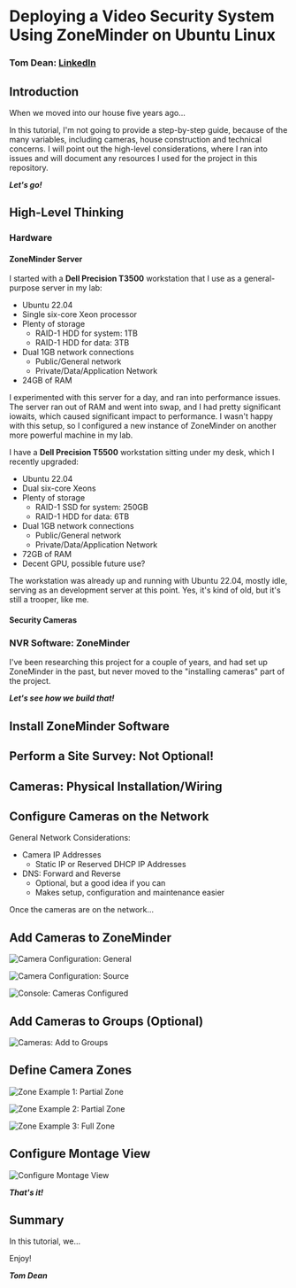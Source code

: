 # Deploying a Video Security System Using ZoneMinder on Ubuntu Linux

### Tom Dean: [LinkedIn](https://www.linkedin.com/in/tomdeanjr/)

## Introduction

When we moved into our house five years ago...



In this tutorial, I'm not going to provide a step-by-step guide, because of the many variables, including cameras, house construction and technical concerns.  I will point out the high-level considerations, where I ran into issues and will document any resources I used for the project in this repository.

***Let's go!***

## High-Level Thinking


### Hardware

#### ZoneMinder Server

I started with a **Dell Precision T3500** workstation that I use as a general-purpose server in my lab:

- Ubuntu 22.04
- Single six-core Xeon processor
- Plenty of storage
    - RAID-1 HDD for system: 1TB
    - RAID-1 HDD for data: 3TB
- Dual 1GB network connections
    - Public/General network
    - Private/Data/Application Network
- 24GB of RAM

I experimented with this server for a day, and ran into performance issues.  The server ran out of RAM and went into swap, and I had pretty significant iowaits, which caused significant impact to performance.  I wasn't happy with this setup, so I configured a new instance of ZoneMinder on another more powerful machine in my lab.

I have a **Dell Precision T5500** workstation sitting under my desk, which I recently upgraded:

- Ubuntu 22.04
- Dual six-core Xeons
- Plenty of storage
    - RAID-1 SSD for system: 250GB
    - RAID-1 HDD for data: 6TB
- Dual 1GB network connections
    - Public/General network
    - Private/Data/Application Network
- 72GB of RAM
- Decent GPU, possible future use?

The workstation was already up and running with Ubuntu 22.04, mostly idle, serving as an development server at this point.  Yes, it's kind of old, but it's still a trooper, like me.

#### Security Cameras


### NVR Software: ZoneMinder

I've been researching this project for a couple of years, and had set up ZoneMinder in the past, but never moved to the "installing cameras" part of the project.

***Let's see how we build that!***

## Install ZoneMinder Software


## Perform a Site Survey: Not Optional!


## Cameras: Physical Installation/Wiring


## Configure Cameras on the Network

General Network Considerations:

- Camera IP Addresses
    - Static IP or Reserved DHCP IP Addresses
- DNS: Forward and Reverse
    - Optional, but a good idea if you can
    - Makes setup, configuration and maintenance easier

Once the cameras are on the network...
## Add Cameras to ZoneMinder




![Camera Configuration: General](images/Cam_Configuration_General.png)

![Camera Configuration: Source](images/Cam_Configuration_Source.png)

![Console: Cameras Configured](images/Console.png)


## Add Cameras to Groups (Optional)

![Cameras: Add to Groups](images/Groups.png)


## Define Camera Zones



![Zone Example 1: Partial Zone](images/Zone_Partial_1.png)

![Zone Example 2: Partial Zone](images/Zone_Partial_2.png)

![Zone Example 3: Full Zone](images/Zone_Full_1.png)



## Configure Montage View

![Configure Montage View](images/Montage.png)


***That's it!***

## Summary

In this tutorial, we...

Enjoy!

***Tom Dean***
